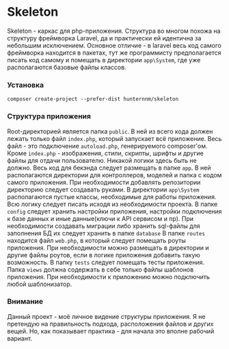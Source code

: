 # Skeleton
Skeleton - каркас для php-приложения. Структура во многом похожа на структуру фреймворка Laravel, да и практически ей идентична за небольшим исключением. Основное отличие - в laravel весь код самого фреймворка находится в пакетах, тут же программисту предполагается писать код самому и помещать в директории `app\System`, где уже располагаются базовые файлы классов.
### Установка
`composer create-project --prefer-dist hunternnm/skeleton `
### Структура приложения
Root-директорией является папка `public`. В ней из всего кода должен лежать только файл `index.php`, который запускает всё приложение. Весь файл - это подключение `autoload.php`, генерируемого composer'ом. Кроме `index.php` - изображения, стили, скрипты, шрифты и другие файлы для отдачи пользователю. Никакой логики здесь быть не должно.
Весь код для бекэнда следует размещать в папке `app`. В ней располагаются директории для контроллеров, моделей и папка с кодом самого приложения. При необходимости добавлять репозитории директорию следует создавать руками.
В директории `app\System` располагаются пустые классы, необходимые для работы приложения. Всю логику следует писать исходя из необходимости проекта.
В папке `config` следует хранить настройки приложения, настройки подключения к базе данных и иные данные(ключи к API сервисом и пр).
При необходимости создавать миграции либо хранить sql-файлы для заполнения БД их следует хранить в папке `database` 
В папке `routes` находится файл `web.php`, в который следует помещать роуты приложения. При необходимости можно размещать в директории и другие файлы роутов, если в логике приложения добавить такую возможность.
В папку `tests` следует помещать тесты приложения.
Папка `views` должна содержать в себе только файлы шаблонов приложения. При необходимости к приложению можно подключить любой шаблонизатор.
### Внимание
Данный проект - моё личное видение структуры приложения. Я не претендую на правильность подхода, расположения файлов и других вещей. Но, как показывает практика - для начала это вполне рабочий вариант.